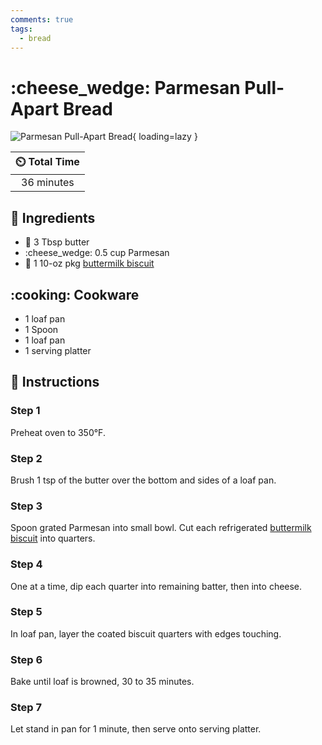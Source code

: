 ```yaml
---
comments: true
tags:
  - bread
---
```

# :cheese_wedge: Parmesan Pull-Apart Bread

![Parmesan Pull-Apart Bread](../assets/images/parmesan-pull-apart-bread.jpg){ loading=lazy }

| :timer_clock: Total Time |
|:-----------------------: |
| 36 minutes |

## :salt: Ingredients

- :butter: 3 Tbsp butter
- :cheese_wedge: 0.5 cup Parmesan
- :cookie: 1 10-oz pkg [buttermilk biscuit][1]

## :cooking: Cookware

- 1 loaf pan
- 1 Spoon
- 1 loaf pan
- 1 serving platter

## :pencil: Instructions

### Step 1

Preheat oven to 350°F.

### Step 2

Brush 1 tsp of the butter over the bottom and sides of a loaf pan.

### Step 3

Spoon grated Parmesan into small bowl. Cut each refrigerated [buttermilk biscuit][1] into quarters.

### Step 4

One at a time, dip each quarter into remaining batter, then into cheese.

### Step 5

In loaf pan, layer the coated biscuit quarters with edges touching.

### Step 6

Bake until loaf is browned, 30 to 35 minutes.

### Step 7

Let stand in pan for 1 minute, then serve onto serving platter.

[1]: <../sides/jojo's-biscuits.md>
